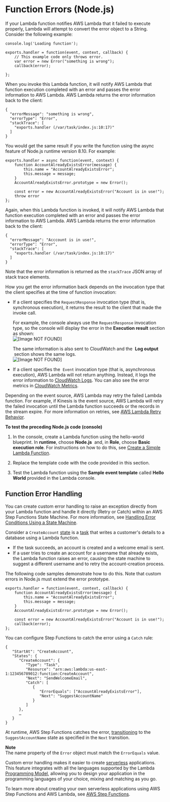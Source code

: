 # Function Errors \(Node\.js\)<a name="nodejs-prog-mode-exceptions"></a>

 If your Lambda function notifies AWS Lambda that it failed to execute properly, Lambda will attempt to convert the error object to a String\. Consider the following example:

```
console.log('Loading function');

exports.handler = function(event, context, callback) {
    // This example code only throws error. 
    var error = new Error("something is wrong");
    callback(error);
   
};
```

 When you invoke this Lambda function, it will notify AWS Lambda that function execution completed with an error and passes the error information to AWS Lambda\. AWS Lambda returns the error information back to the client: 

```
{
  "errorMessage": "something is wrong",
  "errorType": "Error",
  "stackTrace": [
    "exports.handler (/var/task/index.js:10:17)"
  ]
}
```

You would get the same result if you write the function using the async feature of Node\.js runtime version 8\.10\. For example:

```
exports.handler = async function(event, context) {                
    function AccountAlreadyExistsError(message) {
        this.name = "AccountAlreadyExistsError";
        this.message = message;
    }
    AccountAlreadyExistsError.prototype = new Error();
 
    const error = new AccountAlreadyExistsError("Account is in use!");
    throw error
};
```

Again, when this Lambda function is invoked, it will notify AWS Lambda that function execution completed with an error and passes the error information to AWS Lambda\. AWS Lambda returns the error information back to the client:

```
{
  "errorMessage": "Acccount is in use!",
  "errorType": "Error",
  "stackTrace": [
    "exports.handler (/var/task/index.js:10:17)"
  ]
}
```

 Note that the error information is returned as the `stackTrace` JSON array of stack trace elements\. 

How you get the error information back depends on the invocation type that the client specifies at the time of function invocation: 
+ If a client specifies the `RequestResponse` invocation type \(that is, synchronous execution\), it returns the result to the client that made the invoke call\.

  For example, the console always use the `RequestResponse` invocation type, so the console will display the error in the **Execution result** section as shown:  
![\[Image NOT FOUND\]](http://docs.aws.amazon.com/lambda/latest/dg/images/exception-shown-in-console-nodejs.png)

   The same information is also sent to CloudWatch and the  **Log output**  section shows the same logs\.   
![\[Image NOT FOUND\]](http://docs.aws.amazon.com/lambda/latest/dg/images/exception-shown-in-console20-nodejs.png)
+ If a client specifies the  `Event` invocation type \(that is, asynchronous execution\), AWS Lambda will not return anything\. Instead, it logs the error information to [CloudWatch Logs](https://docs.aws.amazon.com/AmazonCloudWatch/latest/monitoring/logs/WhatIsCloudWatchLogs.html)\. You can also see the error metrics in [CloudWatch Metrics](https://docs.aws.amazon.com/AmazonCloudWatch/latest/monitoring/viewing_metrics_with_cloudwatch.html)\. 

 Depending on the event source, AWS Lambda may retry the failed Lambda function\. For example, if Kinesis is the event source, AWS Lambda will retry the failed invocation until the Lambda function succeeds or the records in the stream expire\. For more information on retries, see [AWS Lambda Retry Behavior](retries-on-errors.md)\.

**To test the preceding Node\.js code \(console\)**

1. In the console, create a Lambda function using the hello\-world blueprint\. In **runtime**, choose **Node\.js**  and, in **Role**, choose **Basic execution role**\. For instructions on how to do this, see [Create a Simple Lambda Function](get-started-create-function.md)\. 

1. Replace the template code with the code provided in this section\.

1. Test the Lambda function using the **Sample event template** called **Hello World** provided in the Lambda console\. 

## Function Error Handling<a name="nodejs-prog-model-custom-exceptions"></a>

You can create custom error handling to raise an exception directly from your Lambda function and handle it directly \(Retry or Catch\) within an AWS Step Functions State Machine\. For more information, see [Handling Error Conditions Using a State Machine](https://docs.aws.amazon.com/step-functions/latest/dg/tutorial-handling-error-conditions.html)\. 

Consider a `CreateAccount` [state](https://docs.aws.amazon.com/step-functions/latest/dg/awl-ref-states.html) is a [task](https://docs.aws.amazon.com/step-functions/latest/dg/awl-ref-states-task.html) that writes a customer's details to a database using a Lambda function\.
+ If the task succeeds, an account is created and a welcome email is sent\.
+ If a user tries to create an account for a username that already exists, the Lambda function raises an error, causing the state machine to suggest a different username and to retry the account\-creation process\.

The following code samples demonstrate how to do this\. Note that custom errors in Node\.js must extend the error prototype\.

```
exports.handler = function(event, context, callback) {                
    function AccountAlreadyExistsError(message) {
        this.name = "AccountAlreadyExistsError";
        this.message = message;
    }
    AccountAlreadyExistsError.prototype = new Error();
 
    const error = new AccountAlreadyExistsError("Account is in use!");
    callback(error);
};
```

You can configure Step Functions to catch the error using a `Catch` rule:

```
{
   "StartAt": "CreateAccount",
   "States": {
      "CreateAccount": {
         "Type": "Task",
         "Resource": "arn:aws:lambda:us-east-1:123456789012:function:CreateAccount",
         "Next": "SendWelcomeEmail",
         "Catch": [
            {
               "ErrorEquals": ["AccountAlreadyExistsError"],
               "Next": "SuggestAccountName"
            }
         ]
      },
      …
   }
}
```

At runtime, AWS Step Functions catches the error, [transitioning](https://docs.aws.amazon.com/step-functions/latest/dg/concepts-transitions.html) to the `SuggestAccountName` state as specified in the `Next` transition\.

**Note**  
The name property of the `Error` object must match the `ErrorEquals` value\.

Custom error handling makes it easier to create [serverless](https://aws.amazon.com/serverless) applications\. This feature integrates with all the languages supported by the Lambda [Programming Model](programming-model-v2.md), allowing you to design your application in the programming languages of your choice, mixing and matching as you go\.

To learn more about creating your own serverless applications using AWS Step Functions and AWS Lambda, see [AWS Step Functions](https://aws.amazon.com/step-functions/)\. 